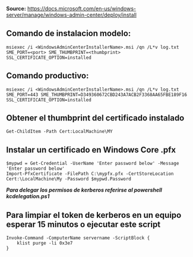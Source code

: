 **Source:** https://docs.microsoft.com/en-us/windows-server/manage/windows-admin-center/deploy/install

## Comando de instalacion modelo:
```
msiexec /i <WindowsAdminCenterInstallerName>.msi /qn /L*v log.txt SME_PORT=<port> SME_THUMBPRINT=<thumbprint> SSL_CERTIFICATE_OPTION=installed
```

## Comando productivo:
```
msiexec /i <WindowsAdminCenterInstallerName>.msi /qn /L*v log.txt SME_PORT=443 SME_THUMBPRINT=D349360672CBD243A7ACB2F3368AA65FBE189F16 SSL_CERTIFICATE_OPTION=installed
```

## Obtener el thumbprint del certificado instalado
```
Get-ChildItem -Path Cert:LocalMachine\MY
```

## Instalar un certificado en Windows Core .pfx
```
$mypwd = Get-Credential -UserName 'Enter password below' -Message 'Enter password below'
Import-PfxCertificate -FilePath C:\mypfx.pfx -CertStoreLocation Cert:\LocalMachine\My -Password $mypwd.Password
```

***Para delegar los permisos de kerberos referirse al powershell kcdelegation.ps1***

## Para limpiar el token de kerberos en un equipo esperar 15 minutos o ejecutar este script
```
Invoke-Command -ComputerName servername -ScriptBlock {
    klist purge -li 0x3e7
}
```